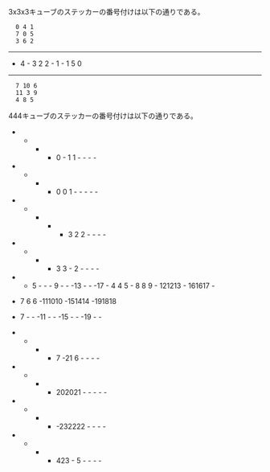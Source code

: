 3x3x3キューブのステッカーの番号付けは以下の通りである。

      0 4 1
      7 0 5
      3 6 2
- - - - - - - - - - - -
- 4 - 3 2 2 - 1 - 1 5 0
- - - - - - - - - - - -
      7 10 6
      11 3 9
      4 8 5

444キューブのステッカーの番号付けは以下の通りである。

 - - - -  0 - 1 1   - - - -
 - - - -  0 0 1 -   - - - -
 - - - -  - 3 2 2   - - - -
 - - - -  3 3 - 2   - - - -

 - - 5 -  - - 9 -   - -13 -   - -17 -
 4 4 5 -  8 8 9 -  121213 -  161617 -
 - 7 6 6  -111010   -151414   -191818
 - 7 - -  -11 - -   -15 - -   -19 - -

 - - - -  7 -21 6   - - - -
 - - - - 202021 -   - - - -
 - - - -  -232222   - - - -
 - - - -  423 - 5   - - - -


